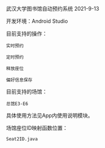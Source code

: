 武汉大学图书馆自动预约系统 2021-9-13

开发环境：Android Studio

目前支持的操作：

    实时预约
    
    定时预约
  
    释放座位
    
    偏好信息保存
  
目前支持的场馆：

    总馆E3-E6
    
具体使用方法见App内使用说明模块。
    
场馆座位ID映射函数位置：

    Seat2ID.java
